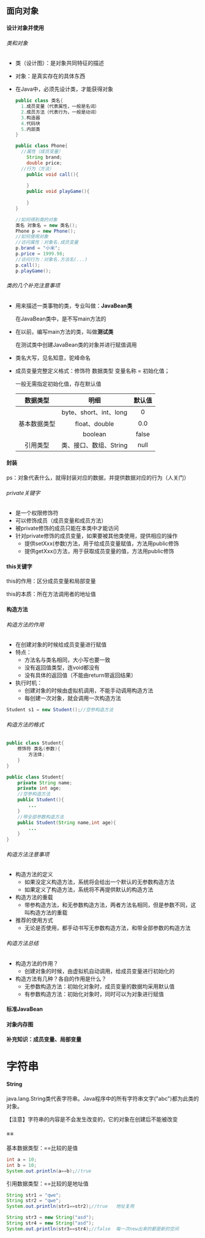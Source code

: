 ## 面向对象

#### 设计对象并使用

###### 类和对象

- 类（设计图）：是对象共同特征的描述

- 对象：是真实存在的具体东西

- 在Java中，必须先设计类，才能获得对象

  ```java
  public class 类名{
  	1.成员变量（代表属性，一般是名词）
  	2.成员方法（代表行为，一般是动词）
  	3.构造器
  	4.代码块
  	5.内部类
  }
  ```

  ```java
  public class Phone{
  	//属性（成员变量）
      String brand;
      double price;
  	//行为（方法）
      public void call(){
          
      }
      public void playGame(){
          
      }
  }
  ```

  ```java
  //如何得到类的对象
  类名 对象名 = new 类名();
  Phone p = new Phone();
  //如何使用对象
  //访问属性：对象名.成员变量
  p.brand = "小米";
  p.price = 1999.98;
  //访问行为：对象名.方法名(...)
  p.call();
  p.playGame();
  ```

###### 类的几个补充注意事项

- 用来描述一类事物的类，专业叫做：**JavaBean类**

  在JavaBean类中，是不写main方法的

- 在以前，编写main方法的类，叫做**测试类**

  在测试类中创建JavaBean类的对象并进行赋值调用

- 类名大写，见名知意，驼峰命名

- 成员变量完整定义格式：修饰符   数据类型 变量名称  = 初始化值；

  一般无需指定初始化值，存在默认值

  |   数据类型   |          明细          | 默认值 |
    | :----------: | :--------------------: | :----: |
  |              | byte、short、int、long |   0    |
  | 基本数据类型 |     float、double      |  0.0   |
  |              |        boolean         | false  |
  |   引用类型   | 类、接口、数组、String |  null  |



#### 封装
ps：对象代表什么，就得封装对应的数据，并提供数据对应的行为（人关门）

###### private关键字

- 是一个权限修饰符
- 可以修饰成员（成员变量和成员方法）
- 被private修饰的成员只能在本类中才能访问
- 针对private修饰的成员变量，如果要被其他类使用，提供相应的操作
  - 提供setXxx(参数)方法，用于给成员变量赋值，方法用public修饰
  - 提供getXxx()方法，用于获取成员变量的值，方法用public修饰

#### this关键字
this的作用：区分成员变量和局部变量

this的本质：所在方法调用者的地址值
#### 构造方法
###### 构造方法的作用

- 在创建对象的时候给成员变量进行赋值
- 特点：
  - 方法名与类名相同，大小写也要一致
  - 没有返回值类型，连void都没有
  - 没有具体的返回值（不能由return带返回结果）
- 执行时机：
  - 创建对象的时候由虚拟机调用，不能手动调用构造方法
  - 每创建一次对象，就会调用一次构造方法

```java
Student s1 = new Student();//空参构造方法
```

###### 构造方法的格式

```java
public class Student{
    修饰符 类名(参数){
        方法体;
    }
}
```

```java
public class Student{
    private String name;
    private int age;
    //空参构造方法
    public Student(){
        ...
    }
    //带全部参数构造方法
    public Student(String name,int age){
        ...
    }
}
```

###### 构造方法注意事项

- 构造方法的定义
  - 如果没定义构造方法，系统将会给出一个默认的无参数构造方法
  - 如果定义了构造方法，系统将不再提供默认的构造方法
- 构造方法的重载
  - 带参构造方法，和无参数构造方法，两者方法名相同，但是参数不同，这叫构造方法的重载
- 推荐的使用方式
  - 无论是否使用，都手动书写无参数构造方法，和带全部参数的构造方法

###### 构造方法总结

- 构造方法的作用？
  - 创建对象的时候，由虚拟机自动调用，给成员变量进行初始化的
- 构造方法有几种？各自的作用是什么？
  - 无参数构造方法：初始化对象时，成员变量的数据均采用默认值
  - 有参数构造方法：初始化对象时，同时可以为对象进行赋值

#### 标准JavaBean

#### 对象内存图

#### 补充知识：成员变量、局部变量
# 字符串

#### String

java.lang.String类代表字符串。Java程序中的所有字符串文字("abc")都为此类的对象。

【注意】字符串的内容是不会发生改变的，它的对象在创建后不能被改变
#### ==

基本数据类型：==比较的是值

```java
int a = 10;
int b = 10;
System.out.println(a==b);//true
```

引用数据类型：==比较的是地址值

```java
String str1 = "qwe";
String str2 = "qwe";
System.out.println(str1==str2);//true	地址复用

String str3 = new String("asd");
String str4 = new String("asd");
System.out.println(str3==str4);//false	每一次new出来的都是新的空间
```

